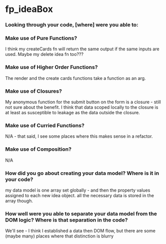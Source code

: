 # fp_ideaBox

### Looking through your code, [where] were you able to:
### Make use of Pure Functions?
  I think my createCards fn will return the same output if the same inputs are used. Maybe my delete idea fn too???
### Make use of Higher Order Functions?
  The render and the create cards functions take a function as an arg.
### Make use of Closures?
  My anonymous function for the submit button on the form is a closure - still not sure about the  benefit. I think that data scoped locally to the closure is at least as susceptible to leakage   as the data outside the closure.
### Make use of Curried Functions?
  N/A - that said, I see some places where this makes sense in a refactor. 
### Make use of Composition?
  N/A
### How did you go about creating your data model? Where is it in your code?
  my data model is one array set globally - and then the property values assigned to each new idea object. all the necessary data is stored in the array though.
### How well were you able to separate your data model from the DOM logic? Where is that separation in the code?
  We'll see - I think I established a data then DOM flow, but there are some (maybe many) places where that distinction is blurry
